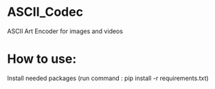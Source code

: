 # ASCII_Codec
ASCII Art Encoder for images and videos

# How to use:
Install needed packages (run command : pip install -r requirements.txt)

